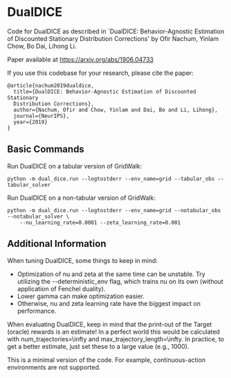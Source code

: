 # DualDICE

Code for DualDICE as described in `DualDICE: Behavior-Agnostic Estimation of
Discounted Stationary Distribution Corrections' by Ofir Nachum, Yinlam Chow, Bo
Dai, Lihong Li.

Paper available at https://arxiv.org/abs/1906.04733

If you use this codebase for your research, please cite the paper:

```
@article{nachum2019dualdice,
  title={DualDICE: Behavior-Agnostic Estimation of Discounted Stationary
  Distribution Corrections},
  author={Nachum, Ofir and Chow, Yinlam and Dai, Bo and Li, Lihong},
  journal={NeurIPS},
  year={2019}
}
```

## Basic Commands

Run DualDICE on a tabular version of GridWalk:

```
python -m dual_dice.run --logtostderr --env_name=grid --tabular_obs --tabular_solver
```

Run DualDICE on a non-tabular version of GridWalk:

```
python -m dual_dice.run --logtostderr --env_name=grid --notabular_obs --notabular_solver \
    --nu_learning_rate=0.0001 --zeta_learning_rate=0.001
```

## Additional Information

When tuning DualDICE, some things to keep in mind:
*   Optimization of nu and zeta at the same time can be unstable. Try utilizing
    the --deterministic_env flag, which trains nu on its own (without
    application of Fenchel duality).
*   Lower gamma can make optimization easier.
*   Otherwise, nu and zeta learning rate have the biggest impact on performance.

When evaluating DualDICE, keep in mind that the print-out of the Target (oracle)
rewards is an estimate! In a perfect world this would be calculated with
num_trajectories=\infty and max_trajectory_length=\infty. In practice, to get a
better estimate, just set these to a large value (e.g., 1000).

This is a minimal version of the code. For example, continuous-action
environments are not supported.
